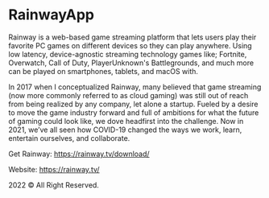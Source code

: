 # RainwayApp
Rainway is a web-based game streaming platform that lets users play their favorite PC games on different devices so they can play anywhere.  Using low latency, device-agnostic streaming technology games like; Fortnite, Overwatch, Call of Duty, PlayerUnknown's Battlegrounds, and much more can be played on smartphones, tablets, and macOS with.

In 2017 when I conceptualized Rainway, many believed that game streaming (now more commonly referred to as cloud gaming) was still out of reach from being realized by any company, let alone a startup. Fueled by a desire to move the game industry forward and full of ambitions for what the future of gaming could look like, we dove headfirst into the challenge. Now in 2021, we’ve all seen how COVID-19 changed the ways we work, learn, entertain ourselves, and collaborate.

Get Rainway: https://rainway.tv/download/

Website: https://rainway.tv/

2022 © All Right Reserved.
